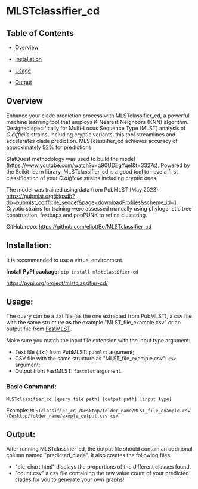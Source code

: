 # MLSTclassifier_cd

## Table of Contents

- [Overview](#overview)

- [Installation](#installation)

- [Usage](#usage)

- [Output](#output)

## Overview

Enhance your clade prediction process with MLSTclassifier_cd, a powerful machine learning tool that employs K-Nearest Neighbors (KNN) algorithm. Designed specifically for Multi-Locus Sequence Type (MLST) analysis of _C.difficile_ strains, including cryptic variants, this tool streamlines and accelerates clade prediction. MLSTclassifier_cd achieves accuracy of approximately 92% for predictions.

StatQuest methodology was used to build the model (https://www.youtube.com/watch?v=q90UDEgYqeI&t=3327s). Powered by the Scikit-learn library, MLSTclassifier_cd is a good tool to have a first classification of your _C.difficile_ strains including cryptic ones.

The model was trained using data from PubMLST (May 2023): https://pubmlst.org/bigsdb?db=pubmlst_cdifficile_seqdef&page=downloadProfiles&scheme_id=1. Cryptic strains for training were assessed manually using phylogenetic tree construction, fastbaps and popPUNK to refine clustering.

GitHub repo: https://github.com/eliottBo/MLSTclassifier_cd

## Installation:

It is recommended to use a virtual environment.

**Install PyPI package:**
`pip install mlstclassifier-cd`

https://pypi.org/project/mlstclassifier-cd/

## Usage:


The query can be a .txt file (as the one extracted from PubMLST), a csv file with the same structure as the example "MLST_file_example.csv" or an output file from [FastMLST](https://github.com/EnzoAndree/FastMLST).

Make sure you match the input file extension with the input type argument:
- Text file (.txt) from PubMLST: `pubmlst` argument;
- CSV file with the same structure as "MLST_file_example.csv": `csv` argument;
- Output from FastMLST: `fastmlst` argument.

### Basic Command:
`MLSTclassifier_cd [query file path] [output path] [input type]`

Example: `MLSTclassifier_cd /Desktop/folder_name/MLST_file_example.csv /Desktop/folder_name/exmple_output.csv csv`

## Output:

After running MLSTclassifier_cd, the output file should contain an additional column named "predicted_clade".
It also creates the following files:

- "pie_chart.html" displays the proportions of the different classes found.
- "count.csv" a csv file containing the raw value count of your predicted clades for you to generate your own graphs!